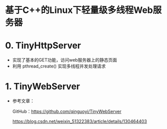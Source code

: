 # 基于C++的Linux下轻量级多线程Web服务器

# 0. TinyHttpServer

- 实现了基本的GET功能，访问web服务器上的静态页面
- 利用 pthread_create() 实现多线程并发处理请求

# 1. TinyWebServer

- 参考文章：

  GitHub：https://github.com/qinguoyi/TinyWebServer

  https://blog.csdn.net/weixin_51322383/article/details/130464403

